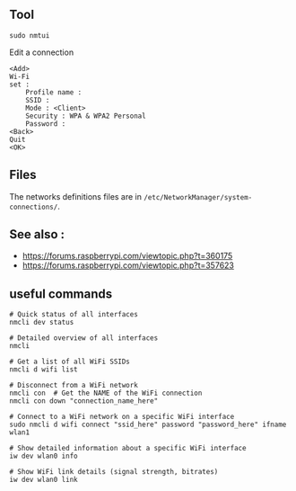 
## Tool

    sudo nmtui

Edit a connection

    <Add>
    Wi-Fi
    set : 
        Profile name : 
        SSID : 
        Mode : <Client>
        Security : WPA & WPA2 Personal
        Password : 
    <Back>
    Quit
    <OK>

## Files

The networks definitions files are in `/etc/NetworkManager/system-connections/`.

## See also : 

- https://forums.raspberrypi.com/viewtopic.php?t=360175
- https://forums.raspberrypi.com/viewtopic.php?t=357623

## useful commands
    
    # Quick status of all interfaces
    nmcli dev status
    
    # Detailed overview of all interfaces
    nmcli
    
    # Get a list of all WiFi SSIDs
    nmcli d wifi list
    
    # Disconnect from a WiFi network
    nmcli con  # Get the NAME of the WiFi connection
    nmcli con down "connection_name_here"
    
    # Connect to a WiFi network on a specific WiFi interface
    sudo nmcli d wifi connect "ssid_here" password "password_here" ifname wlan1
    
    # Show detailed information about a specific WiFi interface
    iw dev wlan0 info
    
    # Show WiFi link details (signal strength, bitrates)
    iw dev wlan0 link

